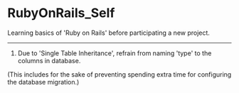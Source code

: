 # RubyOnRails_Self
Learning basics of 'Ruby on Rails' before participating a new project.

<hr>

1. Due to 'Single Table Inheritance', refrain from naming 'type' to the columns in database. 

(This includes for the sake of preventing spending extra time for configuring the database migration.)
